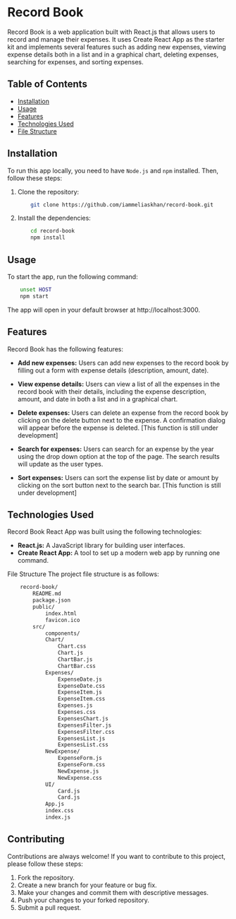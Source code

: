 # Record Book

Record Book is a web application built with React.js that allows users to record and manage their expenses. It uses Create React App as the starter kit and implements several features such as adding new expenses, viewing expense details both in a list and in a graphical chart, deleting expenses, searching for expenses, and sorting expenses.

## Table of Contents

- <ins>Installation</ins>
- <ins>Usage</ins>
- <ins>Features</ins>
- <ins>Technologies Used</ins>
- <ins>File Structure</ins>

## Installation

To run this app locally, you need to have `Node.js` and `npm` installed. Then, follow these steps:

1. Clone the repository:
   ```bash
       git clone https://github.com/iammeliaskhan/record-book.git
   ```
2. Install the dependencies:
   ```bash
       cd record-book
       npm install
   ```

## Usage

To start the app, run the following command:

```bash
    unset HOST
    npm start
```

The app will open in your default browser at http://localhost:3000.

## Features

Record Book has the following features:

- **Add new expenses:** Users can add new expenses to the record book by filling out a form with expense details (description, amount, date).

- **View expense details:** Users can view a list of all the expenses in the record book with their details, including the expense description, amount, and date in both a list and in a graphical chart.

- **Delete expenses:** Users can delete an expense from the record book by clicking on the delete button next to the expense. A confirmation dialog will appear before the expense is deleted. [This function is still under development]

- **Search for expenses:** Users can search for an expense by the year using the drop down option at the top of the page. The search results will update as the user types.

- **Sort expenses:** Users can sort the expense list by date or amount by clicking on the sort button next to the search bar. [This function is still under development]

## Technologies Used

Record Book React App was built using the following technologies:

- **React.js:** A JavaScript library for building user interfaces.
- **Create React App:** A tool to set up a modern web app by running one command.

File Structure
The project file structure is as follows:

```bash
    record-book/
        README.md
        package.json
        public/
            index.html
            favicon.ico
        src/
            components/
            Chart/
                Chart.css
                Chart.js
                ChartBar.js
                ChartBar.css
            Expenses/
                ExpenseDate.js
                ExpenseDate.css
                ExpenseItem.js
                ExpenseItem.css
                Expenses.js
                Expenses.css
                ExpensesChart.js
                ExpensesFilter.js
                ExpensesFilter.css
                ExpensesList.js
                ExpensesList.css
            NewExpense/
                ExpenseForm.js
                ExpenseForm.css
                NewExpense.js
                NewExpense.css
            UI/
                Card.js
                Card.js
            App.js
            index.css
            index.js
```

## Contributing

Contributions are always welcome! If you want to contribute to this project, please follow these steps:

1. Fork the repository.
2. Create a new branch for your feature or bug fix.
3. Make your changes and commit them with descriptive messages.
4. Push your changes to your forked repository.
5. Submit a pull request.

